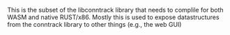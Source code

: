This is the subset of the libconntrack library that needs to complile
for both WASM and native RUST/x86.  Mostly this is used to expose
datastructures from the conntrack library to other things (e.g., the
web GUI)
